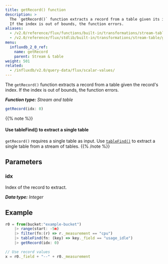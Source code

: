 ```yaml
---
title: getRecord() function
description: >
  The `getRecord()` function extracts a record from a table given its index.
  If the index is out of bounds, the function errors.
aliases:
  - /v2.0/reference/flux/functions/built-in/transformations/stream-table/getrecord/
  - /v2.0/reference/flux/stdlib/built-in/transformations/stream-table/getrecord
menu:
  influxdb_2_0_ref:
    name: getRecord
    parent: Stream & table
weight: 501
related:
  - /influxdb/v2.0/query-data/flux/scalar-values/
---
```


The `getRecord()` function extracts a record from a table given the record's index.
If the index is out of bounds, the function errors.

_**Function type:** Stream and table_  

```js
getRecord(idx: 0)
```

{{% note %}}
#### Use tableFind() to extract a single table
`getRecord()` requires a single table as input.
Use [`tableFind()`](/influxdb/v2.0/reference/flux/functions/built-in/transformations/stream-table/tablefind/)
to extract a single table from a stream of tables.
{{% /note %}}

## Parameters

### idx
Index of the record to extract.

_**Data type:** Integer_

## Example
```js
r0 = from(bucket:"example-bucket")
    |> range(start: -5m)
    |> filter(fn:(r) => r._measurement == "cpu")
    |> tableFind(fn: (key) => key._field == "usage_idle")
    |> getRecord(idx: 0)

// Use record values
x = r0._field + "--" + r0._measurement
```
